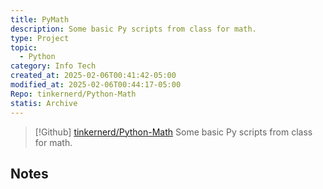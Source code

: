 ```yaml
---
title: PyMath
description: Some basic Py scripts from class for math.
type: Project
topic:
  - Python
category: Info Tech
created_at: 2025-02-06T00:41:42-05:00
modified_at: 2025-02-06T00:44:17-05:00
Repo: tinkernerd/Python-Math
statis: Archive
---
```


> [!Github] [tinkernerd/Python-Math](https://github.com/tinkernerd/python-math)
> Some basic Py scripts from class for math.
    

## Notes


